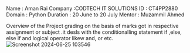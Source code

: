 Name : Aman Rai 
Company :CODTECH IT SOLUTIONS
ID : CT4PP2880 
Domain : Python
Duration : 20 June to 20 July
Mentor : Muzammil Ahmed

Overview of the Project
grading on the basis of marks got in respective assignment or subject .it desls with the conditionalling statement if ,else, else if 
and logical operator likew and, or etc.
![Screenshot 2024-06-25 103546](https://github.com/Aman23016-web/cCOdetech-Task2/assets/173687290/ec4c0873-d49d-472c-9258-6cb57659fe88)

